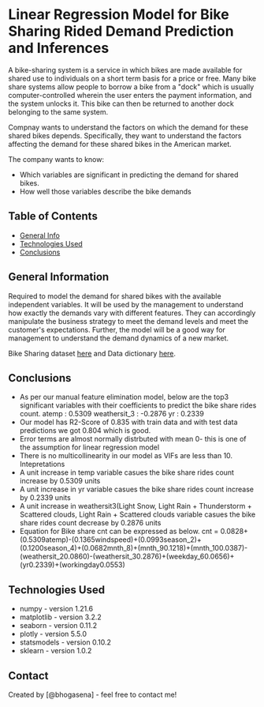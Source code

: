 # Linear Regression Model for Bike Sharing Rided Demand Prediction and Inferences

A bike-sharing system is a service in which bikes are made available for shared use to individuals on a short term basis for a price or free. Many bike share systems allow people to borrow a bike from a "dock" which is usually computer-controlled wherein the user enters the payment information, and the system unlocks it. This bike can then be returned to another dock belonging to the same system.

Compnay wants to understand the factors on which the demand for these shared bikes depends. Specifically, they want to understand the factors affecting the demand for these shared bikes in the American market.

The company wants to know:

*   Which variables are significant in predicting the demand for shared bikes.
*   How well those variables describe the bike demands
     
## Table of Contents
* [General Info](#general-information)
* [Technologies Used](#technologies-used)
* [Conclusions](#conclusions)

## General Information
Required to model the demand for shared bikes with the available independent variables. It will be used by the management to understand how exactly the demands vary with different features. They can accordingly manipulate the business strategy to meet the demand levels and meet the customer's expectations. Further, the model will be a good way for management to understand the demand dynamics of a new market. 

Bike Sharing dataset [here](https://github.com/bhogasena/BikeSharingDemad/blob/main/day.csv) and Data dictionary [here](https://github.com/bhogasena/BikeSharingDemad/blob/main/Data_Dictionary.txt).

## Conclusions
- As per our manual feature elimination model, below are the top3 significant variables with their coefficients to predict the bike share rides count.
               atemp : 0.5309
               weathersit_3 : -0.2876
               yr : 0.2339
- Our model has R2-Score of 0.835 with train data and with test data predictions we got 0.804 which is good.
- Error terms are almost normally distrbuted with mean 0- this is one of the assumption for linear regression model
- There is no multicollinearity in our model as VIFs are less than 10.
Intepretations
- A unit increase in temp variable casues the bike share rides count increase by 0.5309 units
- A unit increase in yr variable casues the bike share rides count increase by 0.2339 units
- A unit increase in weathersit3(Light Snow, Light Rain + Thunderstorm + Scattered clouds, Light Rain + Scattered clouds variable casues the bike share rides count decrease by 0.2876 units
- Equation for Bike share cnt can be expressed as below.
               cnt = 0.0828+(0.5309atemp)-(0.1365windspeed)+(0.0993season_2)+(0.1200season_4)+(0.0682mnth_8)+(mnth_90.1218)+(mnth_100.0387)-(weathersit_20.0860)-(weathersit_30.2876)+(weekday_60.0656)+(yr0.2339)+(workingday0.0553)
                          

## Technologies Used
- numpy - version 1.21.6
- matplotlib - version 3.2.2
- seaborn - version 0.11.2
- plotly - version 5.5.0
- statsmodels - version 0.10.2
- sklearn - version 1.0.2

## Contact
Created by [@bhogasena] - feel free to contact me!


<!-- Optional -->
<!-- ## License -->
<!-- This project is open source and available under the [... License](). -->

<!-- You don't have to include all sections - just the one's relevant to your project -->

